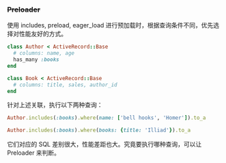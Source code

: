 ### ~~Preloader~~

使用 includes, preload, eager_load 进行预加载时，根据查询条件不同，优先选择对性能友好的方式。

```ruby
class Author < ActiveRecord::Base
  # columns: name, age
  has_many :books
end

class Book < ActiveRecord::Base
  # columns: title, sales, author_id
end
```

针对上述关联，执行以下两种查询：

```ruby
Author.includes(:books).where(name: ['bell hooks', 'Homer']).to_a

Author.includes(:books).where(books: {title: 'Illiad'}).to_a
```

它们对应的 SQL 差别很大，性能差距也大。究竟要执行哪种查询，可以让 Preloader 来判断。
